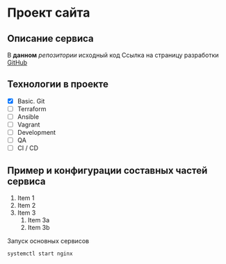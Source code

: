 # Проект сайта

## Описание сервиса
В **данном** _репозитории_ исходный код
Ссылка на страницу разработки [GitHub](https://gitlab.rebrainme.com/devops_users_repos/2844/rebrain-devops-task1.git)

## Технологии в проекте
- [x] Basic. Git
- [ ] Terraform
- [ ] Ansible
- [ ] Vagrant
- [ ] Development
- [ ] QA
- [ ] CI / CD

## Пример и конфигурации составных частей сервиса 

1. Item 1
1. Item 2
1. Item 3
   1. Item 3a
   1. Item 3b

Запуск основных сервисов

```
systemctl start nginx

```

